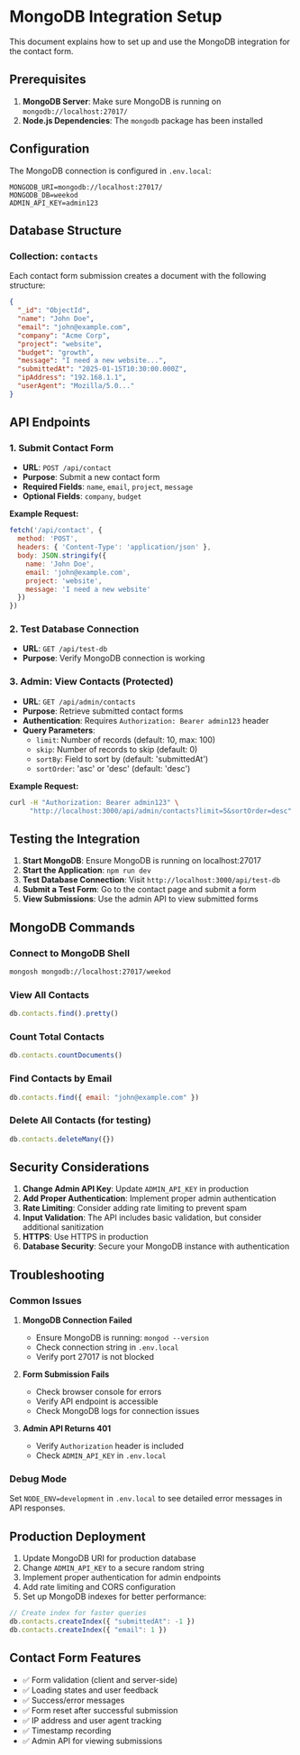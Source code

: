 # MongoDB Integration Setup

This document explains how to set up and use the MongoDB integration for the contact form.

## Prerequisites

1. **MongoDB Server**: Make sure MongoDB is running on `mongodb://localhost:27017/`
2. **Node.js Dependencies**: The `mongodb` package has been installed

## Configuration

The MongoDB connection is configured in `.env.local`:

```env
MONGODB_URI=mongodb://localhost:27017/
MONGODB_DB=weekod
ADMIN_API_KEY=admin123
```

## Database Structure

### Collection: `contacts`

Each contact form submission creates a document with the following structure:

```json
{
  "_id": "ObjectId",
  "name": "John Doe",
  "email": "john@example.com",
  "company": "Acme Corp",
  "project": "website",
  "budget": "growth",
  "message": "I need a new website...",
  "submittedAt": "2025-01-15T10:30:00.000Z",
  "ipAddress": "192.168.1.1",
  "userAgent": "Mozilla/5.0..."
}
```

## API Endpoints

### 1. Submit Contact Form
- **URL**: `POST /api/contact`
- **Purpose**: Submit a new contact form
- **Required Fields**: `name`, `email`, `project`, `message`
- **Optional Fields**: `company`, `budget`

**Example Request:**
```javascript
fetch('/api/contact', {
  method: 'POST',
  headers: { 'Content-Type': 'application/json' },
  body: JSON.stringify({
    name: 'John Doe',
    email: 'john@example.com',
    project: 'website',
    message: 'I need a new website'
  })
})
```

### 2. Test Database Connection
- **URL**: `GET /api/test-db`
- **Purpose**: Verify MongoDB connection is working

### 3. Admin: View Contacts (Protected)
- **URL**: `GET /api/admin/contacts`
- **Purpose**: Retrieve submitted contact forms
- **Authentication**: Requires `Authorization: Bearer admin123` header
- **Query Parameters**:
  - `limit`: Number of records (default: 10, max: 100)
  - `skip`: Number of records to skip (default: 0)
  - `sortBy`: Field to sort by (default: 'submittedAt')
  - `sortOrder`: 'asc' or 'desc' (default: 'desc')

**Example Request:**
```bash
curl -H "Authorization: Bearer admin123" \
     "http://localhost:3000/api/admin/contacts?limit=5&sortOrder=desc"
```

## Testing the Integration

1. **Start MongoDB**: Ensure MongoDB is running on localhost:27017
2. **Start the Application**: `npm run dev`
3. **Test Database Connection**: Visit `http://localhost:3000/api/test-db`
4. **Submit a Test Form**: Go to the contact page and submit a form
5. **View Submissions**: Use the admin API to view submitted forms

## MongoDB Commands

### Connect to MongoDB Shell
```bash
mongosh mongodb://localhost:27017/weekod
```

### View All Contacts
```javascript
db.contacts.find().pretty()
```

### Count Total Contacts
```javascript
db.contacts.countDocuments()
```

### Find Contacts by Email
```javascript
db.contacts.find({ email: "john@example.com" })
```

### Delete All Contacts (for testing)
```javascript
db.contacts.deleteMany({})
```

## Security Considerations

1. **Change Admin API Key**: Update `ADMIN_API_KEY` in production
2. **Add Proper Authentication**: Implement proper admin authentication
3. **Rate Limiting**: Consider adding rate limiting to prevent spam
4. **Input Validation**: The API includes basic validation, but consider additional sanitization
5. **HTTPS**: Use HTTPS in production
6. **Database Security**: Secure your MongoDB instance with authentication

## Troubleshooting

### Common Issues

1. **MongoDB Connection Failed**
   - Ensure MongoDB is running: `mongod --version`
   - Check connection string in `.env.local`
   - Verify port 27017 is not blocked

2. **Form Submission Fails**
   - Check browser console for errors
   - Verify API endpoint is accessible
   - Check MongoDB logs for connection issues

3. **Admin API Returns 401**
   - Verify `Authorization` header is included
   - Check `ADMIN_API_KEY` in `.env.local`

### Debug Mode

Set `NODE_ENV=development` in `.env.local` to see detailed error messages in API responses.

## Production Deployment

1. Update MongoDB URI for production database
2. Change `ADMIN_API_KEY` to a secure random string
3. Implement proper authentication for admin endpoints
4. Add rate limiting and CORS configuration
5. Set up MongoDB indexes for better performance:

```javascript
// Create index for faster queries
db.contacts.createIndex({ "submittedAt": -1 })
db.contacts.createIndex({ "email": 1 })
```

## Contact Form Features

- ✅ Form validation (client and server-side)
- ✅ Loading states and user feedback
- ✅ Success/error messages
- ✅ Form reset after successful submission
- ✅ IP address and user agent tracking
- ✅ Timestamp recording
- ✅ Admin API for viewing submissions